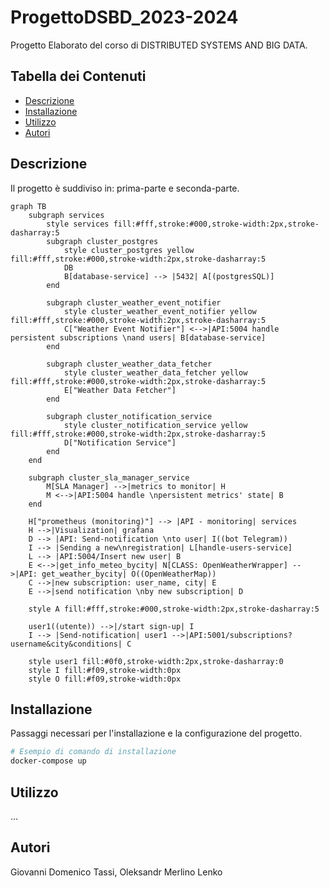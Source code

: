 # ProgettoDSBD_2023-2024

Progetto Elaborato del corso di DISTRIBUTED SYSTEMS AND BIG DATA.

## Tabella dei Contenuti

- [Descrizione](#descrizione)
- [Installazione](#installazione)
- [Utilizzo](#utilizzo)
- [Autori](#autori)

## Descrizione

Il progetto è suddiviso in: prima-parte e seconda-parte.

```mermaid
graph TB
    subgraph services
        style services fill:#fff,stroke:#000,stroke-width:2px,stroke-dasharray:5
        subgraph cluster_postgres
            style cluster_postgres yellow fill:#fff,stroke:#000,stroke-width:2px,stroke-dasharray:5
            DB
            B[database-service] --> |5432| A[(postgresSQL)]
        end

        subgraph cluster_weather_event_notifier
            style cluster_weather_event_notifier yellow fill:#fff,stroke:#000,stroke-width:2px,stroke-dasharray:5
            C["Weather Event Notifier"] <-->|API:5004 handle persistent subscriptions \nand users| B[database-service]
        end

        subgraph cluster_weather_data_fetcher
            style cluster_weather_data_fetcher yellow fill:#fff,stroke:#000,stroke-width:2px,stroke-dasharray:5
            E["Weather Data Fetcher"] 
        end

        subgraph cluster_notification_service
            style cluster_notification_service yellow fill:#fff,stroke:#000,stroke-width:2px,stroke-dasharray:5
            D["Notification Service"]
        end
    end

    subgraph cluster_sla_manager_service
        M[SLA Manager] -->|metrics to monitor| H
        M <-->|API:5004 handle \npersistent metrics' state| B
    end

    H["prometheus (monitoring)"] --> |API - monitoring| services
    H -->|Visualization| grafana
    D --> |API: Send-notification \nto user| I((bot Telegram)) 
    I --> |Sending a new\nregistration| L[handle-users-service]
    L --> |API:5004/Insert new user| B
    E <-->|get_info_meteo_bycity| N[CLASS: OpenWeatherWrapper] -->|API: get_weather_bycity| O((OpenWeatherMap))
    C -->|new subscription: user_name, city| E
    E -->|send notification \nby new subscription| D 

    style A fill:#fff,stroke:#000,stroke-width:2px,stroke-dasharray:5

    user1((utente)) -->|/start sign-up| I
    I --> |Send-notification| user1 -->|API:5001/subscriptions?username&city&conditions| C

    style user1 fill:#0f0,stroke-width:2px,stroke-dasharray:0
    style I fill:#f09,stroke-width:0px
    style O fill:#f09,stroke-width:0px
```

## Installazione

Passaggi necessari per l'installazione e la configurazione del progetto.

```bash
# Esempio di comando di installazione
docker-compose up
```

## Utilizzo

...

## Autori

Giovanni Domenico Tassi, Oleksandr Merlino Lenko
